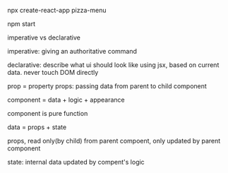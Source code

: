 npx create-react-app pizza-menu

npm start

imperative vs declarative

imperative: giving an authoritative command

declarative: describe what ui should look like using jsx, based on current data. never touch DOM directly

prop = property
props: passing data from parent to child component

component = data + logic + appearance

component is pure function

data = props + state

props, read only(by child) from parent compoent, only updated by parent component

state: internal data updated by compent's logic
